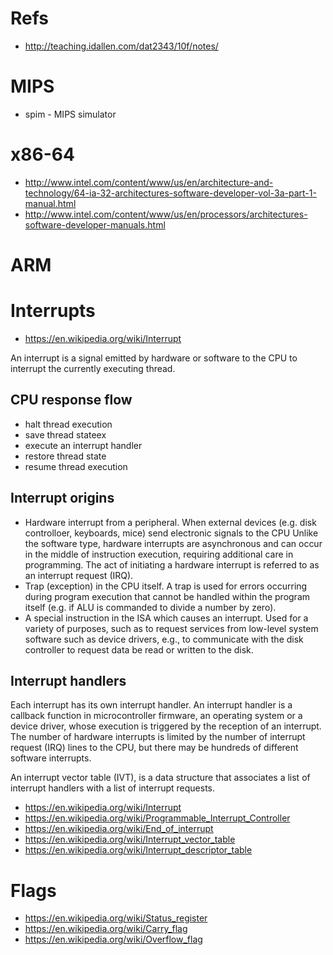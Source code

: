 # Refs
- http://teaching.idallen.com/dat2343/10f/notes/

# MIPS
- spim - MIPS simulator

# x86-64
- http://www.intel.com/content/www/us/en/architecture-and-technology/64-ia-32-architectures-software-developer-vol-3a-part-1-manual.html
- http://www.intel.com/content/www/us/en/processors/architectures-software-developer-manuals.html

# ARM

# Interrupts
- https://en.wikipedia.org/wiki/Interrupt

An interrupt is a signal emitted by hardware or software to the CPU to interrupt the currently executing thread. 

## CPU response flow
- halt thread execution
- save thread stateex
- execute an interrupt handler
- restore thread state
- resume thread execution

## Interrupt origins
- Hardware interrupt from a peripheral. When external devices (e.g. disk controlloer, keyboards, mice) send electronic signals to the CPU Unlike the software type, hardware interrupts are asynchronous and can occur in the middle of instruction execution, requiring additional care in programming. The act of initiating a hardware interrupt is referred to as an interrupt request (IRQ).
- Trap (exception) in the CPU itself. A trap is used for errors occurring during program execution that cannot be handled within the program itself (e.g. if ALU is commanded to divide a number by zero).
- A special instruction in the ISA which causes an interrupt. Used for a variety of purposes, such as to request services from low-level system software such as device drivers, e.g., to communicate with the disk controller to request data be read or written to the disk.

## Interrupt handlers
Each interrupt has its own interrupt handler. An interrupt handler is a callback function in microcontroller firmware, an operating system or a device driver, whose execution is triggered by the reception of an interrupt. The number of hardware interrupts is limited by the number of interrupt request (IRQ) lines to the CPU, but there may be hundreds of different software interrupts. 

An interrupt vector table (IVT), is a data structure that associates a list of interrupt handlers with a list of interrupt requests.

- https://en.wikipedia.org/wiki/Interrupt
- https://en.wikipedia.org/wiki/Programmable_Interrupt_Controller
- https://en.wikipedia.org/wiki/End_of_interrupt
- https://en.wikipedia.org/wiki/Interrupt_vector_table
- https://en.wikipedia.org/wiki/Interrupt_descriptor_table

# Flags
- https://en.wikipedia.org/wiki/Status_register
- https://en.wikipedia.org/wiki/Carry_flag
- https://en.wikipedia.org/wiki/Overflow_flag
